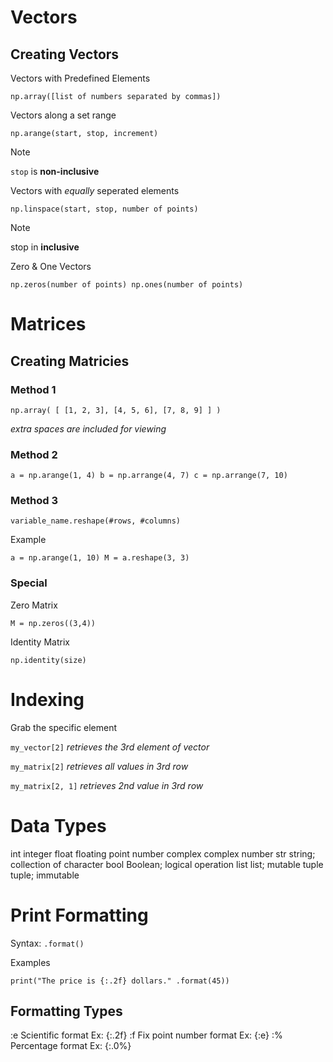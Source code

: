 # Vectors
## Creating Vectors
Vectors with Predefined Elements

`np.array([list of numbers separated by commas])`


Vectors along a set range

`np.arange(start, stop, increment)`

> [!NOTE]
> `stop` is **non-inclusive**

Vectors with *equally* seperated elements 

`np.linspace(start, stop, number of points)`

> [!NOTE]
> stop in **inclusive**

 Zero & One Vectors

`np.zeros(number of points)
 np.ones(number of points)`

# Matrices
## Creating Matricies
### Method 1

`np.array( [ [1, 2, 3], [4, 5, 6], [7, 8, 9] ] )`

*extra spaces are included for viewing*
### Method 2 

`a = np.arange(1, 4)
b = np.arrange(4, 7)
c = np.arrange(7, 10)`

### Method 3

`variable_name.reshape(#rows, #columns)`

Example

`a = np.arange(1, 10)
M = a.reshape(3, 3)`

### Special
Zero Matrix

`M = np.zeros((3,4))`

Identity Matrix

`np.identity(size)`

# Indexing
Grab the specific element 

`my_vector[2]`  *retrieves the 3rd element of vector*

`my_matrix[2]`  *retrieves all values in 3rd row*

`my_matrix[2, 1]`   *retrieves 2nd value in 3rd row*

# Data Types
int     integer
float   floating point number
complex complex number
str     string; collection of character
bool    Boolean; logical operation
list    list; mutable
tuple   tuple; immutable

# Print Formatting
Syntax: `.format()`

Examples

`print("The price is {:.2f} dollars." .format(45))`

## Formatting Types
:e  Scientific format   Ex: {:.2f}
:f  Fix point number format     Ex: {:e}
:%  Percentage format   Ex: {:.0%}

